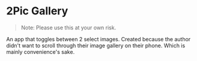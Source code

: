 # 2Pic Gallery

> Note: Please use this at your own risk.

An app that toggles between 2 select images. Created because the author didn't want to scroll
through their image gallery on their phone. Which is mainly convenience's sake.